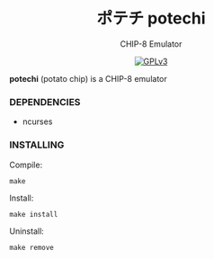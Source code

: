 <div align="center">

#  ポテチ potechi

CHIP-8 Emulator

[![GPLv3](https://img.shields.io/badge/license-GPLv3-green)](#)

</div>

**potechi** (potato chip) is a CHIP-8 emulator

### DEPENDENCIES

- ncurses

### INSTALLING

Compile:

    make

Install:

    make install

Uninstall:

    make remove
